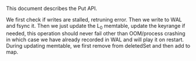 This document describes the Put API.

We first check if writes are stalled, retruning error.
Then we write to WAL and fsync it.
Then we just update the L<sub>0</sub> memtable,
update the keyrange if needed, this operation should never fail
other than OOM/process crashing in which case we have already recorded in WAL
and will play it on restart. 
During updating memtable, we first remove from deletedSet and then add to map.